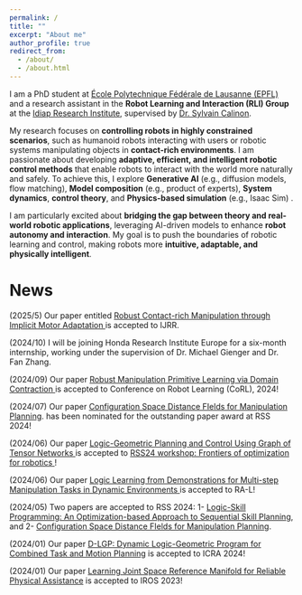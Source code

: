 ```yaml
---
permalink: /
title: ""
excerpt: "About me"
author_profile: true
redirect_from:
  - /about/
  - /about.html
---
```

I am a PhD student at [École Polytechnique Fédérale de Lausanne (EPFL)](https://www.epfl.ch) and a research assistant in the **Robot Learning and Interaction (RLI) Group** at the [Idiap Research Institute](https://www.idiap.ch/), supervised by [Dr. Sylvain Calinon](https://calinon.ch/).  

My research focuses on **controlling robots in highly constrained scenarios**, such as humanoid robots interacting with users or robotic systems manipulating objects in **contact-rich environments**. I am passionate about developing **adaptive, efficient, and intelligent robotic control methods** that enable robots to interact with the world more naturally and safely.  To achieve this, I explore **Generative AI** (e.g., diffusion models, flow matching), **Model composition** (e.g., product of experts), **System dynamics**, **control theory**, and **Physics-based simulation** (e.g., Isaac Sim) . 

I am particularly excited about **bridging the gap between theory and real-world robotic applications**, leveraging AI-driven models to enhance **robot autonomy and interaction**. My goal is to push the boundaries of robotic learning and control, making robots more **intuitive, adaptable, and physically intelligent**.  



# News
<!-- <p> <link rel="stylesheet" href="https://fonts.googleapis.com/css2?family=Lobster&display=swap">
<span style="font-family: 'Lobster', cursive; font-size: 24px; color: red;">
    New
</span>
(2024/09) Our paper <a href="https://openreview.net/forum?id=yNQu9zqx6X&referrer=%5Bthe%20profile%20of%20Teng%20Xue%5D(%2Fprofile%3Fid%3D~Teng_Xue1)"> Robust Manipulation Primitive Learning via Domain Contraction </a> is accepted to Conference on Robot Learning (CoRL), 2024! -->

<p>
(2025/5) Our paper entitled <a href="https://arxiv.org/pdf/2412.11829"> Robust Contact-rich Manipulation through Implicit Motor Adaptation </a> is accepted to IJRR. 
</p>

<p>
(2024/10) I will be joining Honda Research Institute Europe for a six-month internship, working under the supervision of Dr. Michael Gienger and Dr. Fan Zhang.
</p>

<p>
  (2024/09) Our paper  <a href="https://openreview.net/forum?id=yNQu9zqx6X&referrer=%5Bthe%20profile%20of%20Teng%20Xue%5D(%2Fprofile%3Fid%3D~Teng_Xue1)"> Robust Manipulation Primitive Learning via Domain Contraction </a> is accepted to Conference on Robot Learning (CoRL), 2024!
</p>

<p>(2024/07) Our paper <a href="https://arxiv.org/pdf/2406.01137"> Configuration Space Distance FIelds for Manipulation Planning</a>. has been nominated for the outstanding paper award at RSS 2024!</p>

<p>(2024/06) Our paper <a href="https://drive.google.com/file/d/1N1DuU_Uf90E8XT502-fALMR4Fo3oAPSI/view"> Logic-Geometric Planning and Control Using Graph of Tensor Networks </a> is accepted to <a href="https://sites.google.com/robotics.utias.utoronto.ca/frontiers-optimization-rss24/home"> RSS24 workshop: Frontiers of optimization for robotics </a> !</p>

<p>(2024/06) Our paper <a href="https://arxiv.org/abs/2404.16138"> Logic Learning from Demonstrations for Multi-step Manipulation Tasks in Dynamic Environments </a> is accepted to RA-L! </p>

<p>(2024/05) Two papers are accepted to RSS 2024: 1- <a href="https://arxiv.org/abs/2405.04082"> Logic-Skill Programming: An Optimization-based Approach to Sequential Skill Planning</a>, and 2- <a href="https://arxiv.org/pdf/2406.01137"> Configuration Space Distance FIelds for Manipulation Planning</a>. </p>

<p>(2024/01) Our paper <a href="https://arxiv.org/pdf/2312.02731.pdf"> D-LGP: Dynamic Logic-Geometric Program for Combined Task and Motion Planning</a> is accepted to ICRA 2024!</p>

<p>(2024/01) Our paper <a href="https://arxiv.org/pdf/2401.06671"> Learning Joint Space Reference Manifold for Reliable Physical Assistance</a> is accepted to IROS 2023!</p>
